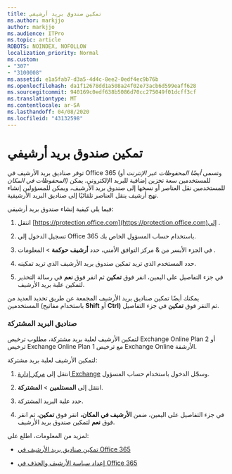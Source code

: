 ```yaml
---
title: تمكين صندوق بريد أرشيفي
ms.author: markjjo
author: markjjo
ms.audience: ITPro
ms.topic: article
ROBOTS: NOINDEX, NOFOLLOW
localization_priority: Normal
ms.custom:
- "307"
- "3100008"
ms.assetid: e1a5fab7-d3a5-4d4c-8ee2-0edf4ec9b76b
ms.openlocfilehash: da1f12678dd1a508a24f02e73acb6d599eaff628
ms.sourcegitcommit: 940169c0edf638b5086d70cc275049f01dcff3cf
ms.translationtype: MT
ms.contentlocale: ar-SA
ms.lasthandoff: 04/08/2020
ms.locfileid: "43132598"
---
```

# <a name="enable-an-archive-mailbox"></a>تمكين صندوق بريد أرشيفي

توفر صناديق بريد الأرشيف في Office 365 (وتسمى *أيضًا المحفوظات عبر الإنترنت* أو *المحفوظات في المكان)* للمستخدمين سعة تخزين إضافية للبريد الإلكتروني. يمكن للمستخدمين نقل العناصر أو نسخها إلى صندوق بريد الأرشيف، ويمكن للمسؤولين إنشاء نهج أرشيف ينقل العناصر تلقائيًا إلى صناديق البريد الأرشيفية.
  
فيما يلي كيفية إنشاء صندوق بريد أرشيفي:
  
1. انتقل [https://protection.office.com](https://protection.office.com)إلى .

2. تسجيل الدخول إلى Office 365 باستخدام حساب المسؤول الخاص بك.

3. في الجزء الأيسر من &amp; مركز التوافق الأمني، حدد **أرشيف** **حوكمة** \> المعلومات .

4. حدد المستخدم الذي تريد تمكين صندوق بريد الأرشيف الذي تريد تمكينه.

5. في جزء التفاصيل على اليمين، انقر فوق **تمكين** ثم انقر فوق **نعم** في رسالة التحذير لتمكين علبة بريد الأرشيف.

يمكنك أيضًا تمكين صناديق بريد الأرشيف المجمعة عن طريق تحديد العديد من المستخدمين (باستخدام مفاتيح **Shift** أو **Ctrl)** ثم النقر فوق **تمكين** في جزء التفاصيل.
  
### <a name="shared-mailboxes"></a>صناديق البريد المشتركة

لتمكين الأرشيف لعلبة بريد مشتركة، مطلوب ترخيص Exchange Online Plan 2 أو ترخيص Exchange Online Plan 1 مع ترخيص Exchange Online الأرشفة.  

لتمكين الأرشيف لعلبة بريد مشتركة:

1. انتقل إلى [مركز إدارة Exchange](https://outlook.office365.com/ecp) وسجّل الدخول باستخدام حساب المسؤول.

2. انتقل إلى **المستلمين** > **المشتركة**.

3. حدد علبة البريد المشتركة.

4. في جزء التفاصيل على اليمين، ضمن **الأرشيف في المكان،** انقر فوق **تمكين**، ثم انقر فوق **نعم** لتمكين صندوق بريد الأرشيف.

لمزيد من المعلومات، اطلع على:
  
- [تمكين صناديق بريد الأرشيف في Office 365](https://docs.microsoft.com/office365/securitycompliance/enable-archive-mailboxes)

- [إعداد سياسة الأرشيف والحذف في Office 365](https://docs.microsoft.com//office365/securitycompliance/set-up-an-archive-and-deletion-policy-for-mailboxes)
